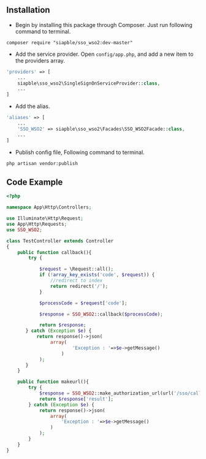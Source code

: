 ## Installation
- Begin by installing this package through Composer. Just run following command to terminal.
```
composer require "siapble/sso_wso2:dev-master"
```

- Add the service provider. Open `config/app.php`, and add a new item to the providers array.
```php
'providers' => [
	...
	siapble\sso_wso2\SingleSignOnServiceProvider::class,
	...
]
```

- Add the alias.
```php
'aliases' => [
	...
	'SSO_WSO2' => siapble\sso_wso2\Facades\SSO_WSO2Facade::class,
	...
]
```

- Publish config file, Following command to terminal.
```
php artisan vendor:publish
```

## Code Example
```php
<?php

namespace App\Http\Controllers;

use Illuminate\Http\Request;
use App\Http\Requests;
use SSO_WSO2;

class TestController extends Controller
{    
	public function callback(){
		try {

			$request = \Request::all(); 
			if (!array_key_exists('code', $request)) {
				//redirect to index
				return redirect('/');
			}

			$processCode = $request['code'];

			$response = SSO_WSO2::callback($processCode);

			return $response;
	   } catch (Exception $e) {
		   return response()->json(
				array(                      
						'Exception : '=>$e->getMessage()
					)
			);
	   }          
	}

	public function makeurl(){
		try {
			$response = SSO_WSO2::make_authorization_url(url('/sso/callback'));
			return $response['result'];
		} catch (Exception $e) {
			return response()->json(
				array(                      
					'Exception : '=>$e->getMessage()
				)
			);
		}
	}    
}

```